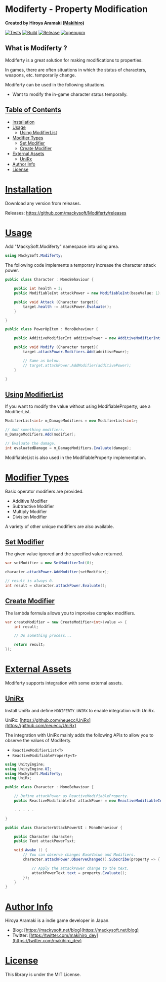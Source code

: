 ﻿# Modiferty - Property Modification

**Created by Hiroya Aramaki ([Makihiro](https://twitter.com/makihiro_dev))**

[![Tests](https://github.com/mackysoft/Modiferty/actions/workflows/tests.yaml/badge.svg)](https://github.com/mackysoft/Modiferty/actions/workflows/tests.yaml)
[![Build](https://github.com/mackysoft/Modiferty/actions/workflows/build.yaml/badge.svg)](https://github.com/mackysoft/Modiferty/actions/workflows/build.yaml)
[![Release](https://img.shields.io/github/v/release/mackysoft/Modiferty)](https://github.com/mackysoft/Modiferty/releases)
[![openupm](https://img.shields.io/npm/v/com.mackysoft.modiferty?label=openupm&registry_uri=https://package.openupm.com)](https://openupm.com/packages/com.mackysoft.modiferty/)

## What is Modiferty ?

Modiferty is a great solution for making modifications to properties.

In games, there are often situations in which the status of characters, weapons, etc. temporarily change.

Modiferty can be used in the following situations.

- Want to modify the in-game character status temporally.

## <a id="index" href="#index"> Table of Contents </a>

- [Installation](#installation)
- [Usage](#usage)
  - [Using ModifierList](#using-modifierlist)
- [Modifier Types](#modifier-types)
	- [Set Modifier](#set-modifier)
	- [Create Modifier](#create-modifier)
- [External Assets](#external-assets)
  - [UniRx](#unirx)
- [Author Info](#author-info)
- [License](#license)

# <a id="installation" href="#installation"> Installation </a>

Download any version from releases.

Releases: https://github.com/mackysoft/Modiferty/releases

# <a id="usage" href="#requirements"> Usage </a>

Add "MackySoft.Modiferty" namespace into using area.

```cs
using MackySoft.Modiferty;
```

The following code implements a temporary increase the character attack power.

```cs
public class Character : MonoBehaviour {

	public int health = 3;
	public ModifiableInt attackPower = new ModifiableInt(baseValue: 1);

	public void Attack (Character target){
		target.health -= attackPower.Evaluate();
	}

}

public class PowerUpItem : MonoBehaviour {

	public AdditiveModifierInt additivePower = new AdditiveModifierInt(1);

	public void Modify (Character target){
		target.attackPower.Modifiers.Add(additivePower);

		// Same as below.
		// target.attackPower.AddModifier(additivePower);
	}

}
```

## <a id="using-modifierlist" href="#using-modifierlist"> Using ModifierList </a>

If you want to modify the value without using ModifiableProperty, use a ModifierList.

```cs
ModifierList<int> m_DamageModifiers = new ModifierList<int>;

// Add something modifiers.
m_DamageModifiers.Add(modifier);

// Evaluate the damage.
int evaluatedDamage = m_DamageModifiers.Evaluate(damage);
```

ModifiableList is also used in the ModifiableProperty implementation.


# <a id="modifier-types" href="#modifier-types"> Modifier Types </a>

Basic operator modifiers are provided.

- Additive Modifier
- Subtractive Modifier
- Multiply Modifier
- Division Modifier

A variety of other unique modifiers are also available.

## <a id="set-modifier" href="#set-modifier"> Set Modifier </a>

The given value ignored and the specified value returned.

```cs
var setModifier = new SetModifierInt(0);

character.attackPower.AddModifier(setModifier);

// result is always 0.
int result = character.attackPower.Evaluate();
```

## <a id="create-modifier" href="#create-modifier"> Create Modifier </a>

The lambda formula allows you to improvise complex modifiers.

```cs
var createModifier = new CreateModifier<int>(value => {
	int result;

	// Do something process...

	return result;
});
```

# <a id="external-assets" href="#external-assets"> External Assets </a>

Modiferty supports integration with some external assets.

## <a id="unirx" href="#unirx"> UniRx </a>

Install UniRx and define `MODIFERTY_UNIRX` to enable integration with UniRx.

UniRx: [https://github.com/neuecc/UniRx](https://github.com/neuecc/UniRx)

The integration with UniRx mainly adds the following APIs to allow you to observe the values of Modiferty.

- `ReactiveModifierList<T>`
- `ReactiveModifiableProperty<T>`

```cs
using UnityEngine;
using UnityEngine.UI;
using MackySoft.Modiferty;
using UniRx;

public class Character : MonoBehaviour {

	// Define attackPower as ReactiveModifiableProperty.
	public ReactiveModifiableInt attackPower = new ReactiveModifiableInt(baseValue: 1);

	. . . . .

}

public class CharacterAttackPowerUI : MonoBehaviour {

	public Character character;
	public Text attackPowerTsxt;

	void Awake () {
		// You can observe changes BaseValue and Modifiers.
		character.attackPower.ObserveChanged().Subscribe(property => {

			// Apply the attackPower change to the text.
			attackPowerText.text = property.Evaluate();
		});
	}
}
```


# <a id="author-info" href="#author-info"> Author Info </a>

Hiroya Aramaki is a indie game developer in Japan.

- Blog: [https://mackysoft.net/blog](https://mackysoft.net/blog)
- Twitter: [https://twitter.com/makihiro_dev](https://twitter.com/makihiro_dev)

# <a id="license" href="#license"> License </a>

This library is under the MIT License.
